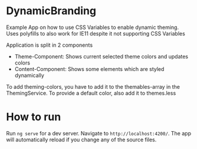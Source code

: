 # DynamicBranding
Example App on how to use CSS Variables to enable dynamic theming.
Uses polyfills to also work for IE11 despite it not supporting CSS Variables

Application is split in 2 components
* Theme-Component: Shows current selected theme colors and updates colors
* Content-Component: Shows some elements which are styled dynamically

To add theming-colors, you have to add it to the themables-array in the ThemingService.
To provide a default color, also add it to themes.less

# How to run
Run `ng serve` for a dev server. 
Navigate to `http://localhost:4200/`. 
The app will automatically reload if you change any of the source files.
